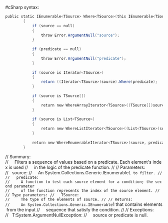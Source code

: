#cSharp 
syntax:
```c#
public static IEnumerable<TSource> Where<TSource>(this IEnumerable<TSource> source, Func<TSource, bool> predicate)
        {
            if (source == null)
            {
                throw Error.ArgumentNull("source");
            }
 
            if (predicate == null)
            {
                throw Error.ArgumentNull("predicate");
            }
 
            if (source is Iterator<TSource>)
            {
                return ((Iterator<TSource>)source).Where(predicate);
            }
 
            if (source is TSource[])
            {
                return new WhereArrayIterator<TSource>((TSource[])source, predicate);
            }
 
            if (source is List<TSource>)
            {
                return new WhereListIterator<TSource>((List<TSource>)source, predicate);
            }
 
            return new WhereEnumerableIterator<TSource>(source, predicate);
        }
```
// Summary:
//     Filters a sequence of values based on a predicate. Each element's index is used
//     in the logic of the predicate function.
//
// Parameters:
//   source:
//     An System.Collections.Generic.IEnumerable`1 to filter.
//
//   predicate:
//     A function to test each source element for a condition; the second parameter
//     of the function represents the index of the source element.
//
// Type parameters:
//   TSource:
//     The type of the elements of source.
//
// Returns:
//     An System.Collections.Generic.IEnumerable`1 that contains elements from the input
//     sequence that satisfy the condition.
//
// Exceptions:
//   T:System.ArgumentNullException:
//     source or predicate is null.